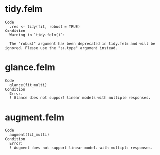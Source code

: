 # tidy.felm

    Code
      .res <- tidy(fit, robust = TRUE)
    Condition
      Warning in `tidy.felm()`:
      
      The "robust" argument has been deprecated in tidy.felm and will be ignored. Please use the "se.type" argument instead.

# glance.felm

    Code
      glance(fit_multi)
    Condition
      Error:
      ! Glance does not support linear models with multiple responses.

# augment.felm

    Code
      augment(fit_multi)
    Condition
      Error:
      ! Augment does not support linear models with multiple responses.

